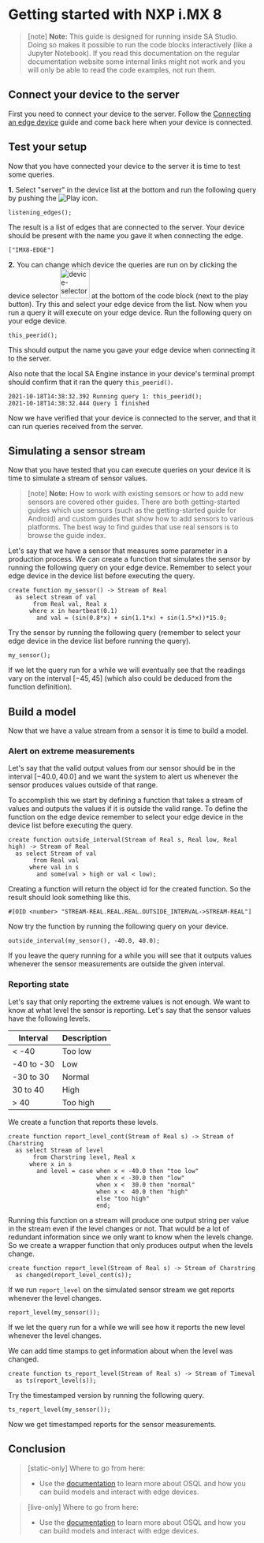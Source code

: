 # Getting started with NXP i.MX 8

> [note] **Note:** This guide is designed for running inside SA Studio. Doing so makes it possible to run the code blocks interactively (like a Jupyter Notebook). If you read this documentation on the regular documentation website some internal links might not work and you will only be able to read the code examples, not run them.

## Connect your device to the server

First you need to connect your device to the server. Follow the [Connecting an edge device](#/device_hub/getStarted) guide and come back here when your device is connected.

## Test your setup

Now that you have connected your device to the server it is time to test some queries.

**1.** Select "server" in the device list at the bottom and run the following query by pushing the ![Play](https://s3.eu-north-1.amazonaws.com/assets.streamanalyze.com/getting-started-guides/community-edition-win-edge/run-queries-icon.png "Play") icon.

```LIVE
listening_edges();
```

The result is a list of edges that are connected to the server. Your device should be present with the name you gave it when connecting the edge.

```shell
["IMX8-EDGE"]
```

**2.** You can change which device the queries are run on by clicking the device selector <img src="https://s3.eu-north-1.amazonaws.com/assets.streamanalyze.com/getting-started-guides/community-edition-win-edge/device-selector.png" alt="device-selector.png" width="60" /> at the bottom of the code block (next to the play button). Try this and select your edge device from the list. Now when you run a query it will execute on your edge device. Run the following query on your edge device.

```LIVE {"peer":"imx8-edge"}
this_peerid();
```

This should output the name you gave your edge device when connecting it to the server.

Also note that the local SA Engine instance in your device's terminal prompt should confirm that it ran the query `this_peerid()`.

```shell
2021-10-18T14:38:32.392 Running query 1: this_peerid();
2021-10-18T14:38:32.444 Query 1 finished
```

Now we have verified that your device is connected to the server, and that it can run queries received from the server.

## Simulating a sensor stream

Now that you have tested that you can execute queries on your device it is time to simulate a stream of sensor values.

> [note] **Note:** How to work with existing sensors or how to add new sensors are covered other guides. There are both getting-started guides which use sensors (such as the getting-started guide for Android) and custom guides that show how to add sensors to various platforms. The best way to find guides that use real sensors is to browse the guide index.

Let's say that we have a sensor that measures some parameter in a production process. We can create a function that simulates the sensor by running the following query on your edge device. Remember to select your edge device in the device list before executing the query.

```LIVE {"peer":"imx8-edge"}
create function my_sensor() -> Stream of Real
  as select stream of val
       from Real val, Real x
      where x in heartbeat(0.1)
        and val = (sin(0.8*x) + sin(1.1*x) + sin(1.5*x))*15.0;
```

Try the sensor by running the following query (remember to select your edge device in the device list before running the query).

```LIVE {"peer": "imx8-edge", "vis": "Line plot"}
my_sensor();
```

If we let the query run for a while we will eventually see that the readings vary on the interval $[-45, 45]$ (which also could be deduced from the function definition).

## Build a model

Now that we have a value stream from a sensor it is time to build a model.

### Alert on extreme measurements

Let's say that the valid output values from our sensor should be in the interval $[-40.0,40.0]$ and we want the system to alert us whenever the sensor produces values outside of that range.

To accomplish this we start by defining a function that takes a stream of values and outputs the values if it is outside the valid range. To define the function on the edge device remember to select your edge device in the device list before executing the query.

```LIVE {"peer":"imx8-edge"}
create function outside_interval(Stream of Real s, Real low, Real high) -> Stream of Real
  as select Stream of val
       from Real val
      where val in s
        and some(val > high or val < low);
```

Creating a function will return the object id for the created function. So the result should look something like this.

```shell
#[OID <number> "STREAM-REAL.REAL.REAL.OUTSIDE_INTERVAL->STREAM-REAL"]
```

Now try the function by running the following query on your device.

```LIVE {"peer":"imx8-edge"}
outside_interval(my_sensor(), -40.0, 40.0);
```

If you leave the query running for a while you will see that it outputs values whenever the sensor measurements are outside the given interval.

### Reporting state

Let's say that only reporting the extreme values is not enough. We want to know at what level the sensor is reporting. Let's say that the sensor values have the following levels.

| Interval        | Description |
| --------------- | ----------- |
|    < -40        | Too low     |
|  -40 to -30     | Low         |
|  -30 to 30      | Normal      |
|   30 to 40      | High        |
|    > 40         | Too high    |

We create a function that reports these levels.

```LIVE {"peer":"imx8-edge"}
create function report_level_cont(Stream of Real s) -> Stream of Charstring
  as select Stream of level
       from Charstring level, Real x
      where x in s
        and level = case when x < -40.0 then "too low"
                         when x < -30.0 then "low"
                         when x <  30.0 then "normal"
                         when x <  40.0 then "high"
                         else "too high"
                         end;
```

Running this function on a stream will produce one output string per value in the stream even if the level changes or not. That would be a lot of redundant information since we only want to know when the levels change. So we create a wrapper function that only produces output when the levels change.

```LIVE {"peer":"imx8-edge"}
create function report_level(Stream of Real s) -> Stream of Charstring
  as changed(report_level_cont(s));
```

If we run `report_level` on the simulated sensor stream we get reports whenever the level changes.

```LIVE {"peer":"imx8-edge"}
report_level(my_sensor());
```

If we let the query run for a while we will see how it reports the new level whenever the level changes.

We can add time stamps to get information about when the level was changed.

```LIVE {"peer":"imx8-edge"}
create function ts_report_level(Stream of Real s) -> Stream of Timeval
  as ts(report_level(s));
```

Try the timestamped version by running the following query.

```LIVE {"peer":"imx8-edge"}
ts_report_level(my_sensor());
```

Now we get timestamped reports for the sensor measurements.

## Conclusion

> [static-only] Where to go from here:
> * Use the [documentation](http://docs.streamanalyze.com/) to learn more about OSQL and how you can build models and interact with edge devices.

> [live-only] Where to go from here:
> * Use the [documentation](/docs/) to learn more about OSQL and how you can build models and interact with edge devices.

